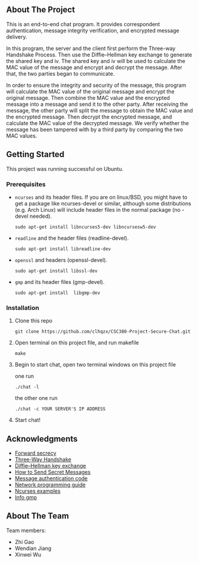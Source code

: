 <!-- ABOUT THE PROJECT -->
## About The Project
This is an end-to-end chat program. It provides correspondent authentication, message integrity verification, and encrypted message delivery.

In this program, the server and the client first perform the Three-way Handshake Process. Then use the Diffie–Hellman key exchange to generate the shared key and iv. The shared key and iv will be used to calculate the MAC value of the message and encrypt and decrypt the message. After that, the two parties began to communicate.

In order to ensure the integrity and security of the message, this program will calculate the MAC value of the original message and encrypt the original message. Then combine the MAC value and the encrypted message into a message and send it to the other party. After receiving the message, the other party will split the message to obtain the MAC value and the encrypted message. Then decrypt the encrypted message, and calculate the MAC value of the decrypted message. We verify whether the message has been tampered with by a third party by comparing the two MAC values.

<!-- GETTING STARTED -->
## Getting Started

This project was running successful on Ubuntu.

### Prerequisites

* ```ncurses``` and its header files. If you are on linux/BSD, you might have to get a package like ncurses-devel or similar, although some distributions (e.g. Arch Linux) will include header files in the normal package (no -devel needed).

  ```
  sudo apt-get install libncurses5-dev libncursesw5-dev
  ```

* ```readline``` and the header files (readline-devel).

  ```
  sudo apt-get install libreadline-dev
  ```

* ```openssl``` and headers (openssl-devel).

  ```
  sudo apt-get install libssl-dev
  ```

* ```gmp``` and its header files (gmp-devel).

  ```
  sudo apt-get install  libgmp-dev
  ```

### Installation

1. Clone this repo
   ```
   git clone https://github.com/clhqzx/CSC380-Project-Secure-Chat.git
   ```
3. Open terminal on this project file, and run makefile
   ```
   make
   ```
4. Begin to start chat, open two terminal windows on this project file

   one run
   ```
   ./chat -l
   ```
   the other one run
   ```
   ./chat -c YOUR SERVER'S IP ADDRESS
   ```
5. Start chat!

<!-- ACKNOWLEDGMENTS -->
## Acknowledgments
* [Forward secrecy](https://en.wikipedia.org/wiki/Forward_secrecy)
* [Three-Way Handshake](https://www.techopedia.com/definition/10339/three-way-handshake)
* [Diffie–Hellman key exchange](https://en.wikipedia.org/wiki/Diffie%E2%80%93Hellman_key_exchange)
* [How to Send Secret Messages](https://www.freecodecamp.org/news/how-to-send-secret-messages/)
* [Message authentication code](https://en.wikipedia.org/wiki/Message_authentication_code)
* [Network programming guide](https://beej.us/guide/bgnet/)
* [Ncurses examples](https://tldp.org/HOWTO/NCURSES-Programming-HOWTO/)
* [Info gmp](https://gmplib.org/manual/)

<!-- ABOUT THE TEAM -->
## About The Team
Team members:
* Zhi Gao
* Wendian Jiang
* Xinwei Wu
